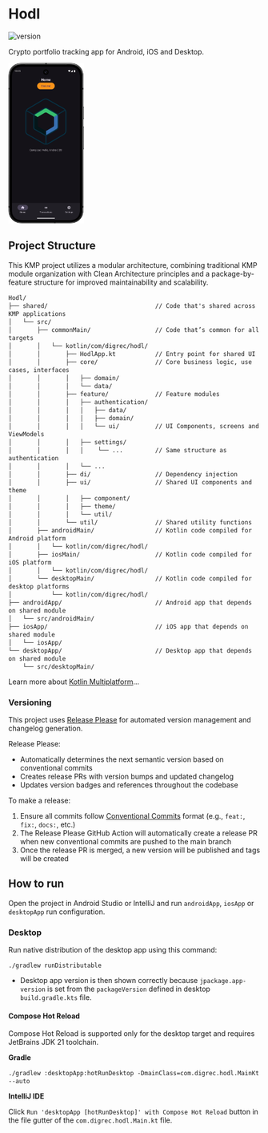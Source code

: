 # Hodl

![version](https://img.shields.io/static/v1?label=version&message=1.1.0&color=blue) <!-- x-release-please-version -->

Crypto portfolio tracking app for Android, iOS and Desktop.

<img src="HodlApp.png" alt="Hodl App Screenshot" width="30%" />

## Project Structure

This KMP project utilizes a modular architecture, combining traditional KMP module organization with
Clean Architecture principles and a package-by-feature structure for improved maintainability and
scalability.

```
Hodl/
├── shared/                              // Code that's shared across KMP applications
│   └── src/
│       ├── commonMain/                  // Code that’s common for all targets
│       │   └── kotlin/com/digrec/hodl/
│       │       ├── HodlApp.kt           // Entry point for shared UI
│       │       ├── core/                // Core business logic, use cases, interfaces
│       │       │   ├── domain/
│       │       │   └── data/
│       │       ├── feature/             // Feature modules
│       │       │   ├── authentication/
│       │       │   │   ├── data/
│       │       │   │   ├── domain/
│       │       │   │   └── ui/          // UI Components, screens and ViewModels
│       │       │   ├── settings/
│       │       │   │    └── ...         // Same structure as authentication
│       │       │   └── ...
│       │       ├── di/                  // Dependency injection
│       │       ├── ui/                  // Shared UI components and theme
│       │       │   ├── component/
│       │       │   ├── theme/
│       │       │   └── util/
│       │       └── util/                // Shared utility functions
│       ├── androidMain/                 // Kotlin code compiled for Android platform
│       │   └── kotlin/com/digrec/hodl/
│       ├── iosMain/                     // Kotlin code compiled for iOS platform
│       │   └── kotlin/com/digrec/hodl/
│       └── desktopMain/                 // Kotlin code compiled for desktop platforms
│           └── kotlin/com/digrec/hodl/
├── androidApp/                          // Android app that depends on shared module
│   └── src/androidMain/
├── iosApp/                              // iOS app that depends on shared module
│   └── iosApp/
└── desktopApp/                          // Desktop app that depends on shared module
    └── src/desktopMain/
```

Learn more
about [Kotlin Multiplatform](https://www.jetbrains.com/help/kotlin-multiplatform-dev/get-started.html)…

### Versioning

This project uses [Release Please](https://github.com/googleapis/release-please) for automated
version management and changelog generation.

Release Please:

* Automatically determines the next semantic version based on conventional commits
* Creates release PRs with version bumps and updated changelog
* Updates version badges and references throughout the codebase

To make a release:

1. Ensure all commits follow [Conventional Commits](https://www.conventionalcommits.org/) format
   (e.g., `feat:`, `fix:`, `docs:`, etc.)
2. The Release Please GitHub Action will automatically create a release PR when new conventional
   commits are pushed to the main branch
3. Once the release PR is merged, a new version will be published and tags will be created

## How to run

Open the project in Android Studio or IntelliJ and run `androidApp`, `iosApp` or `desktopApp` run
configuration.

### Desktop

Run native distribution of the desktop app using this command:

```shell
./gradlew runDistributable
```

* Desktop app version is then shown correctly because `jpackage.app-version` is set from
  the `packageVersion` defined in desktop `build.gradle.kts` file.

#### Compose Hot Reload

Compose Hot Reload is supported only for the desktop target and requires JetBrains JDK 21 toolchain.

**Gradle**

```shell
./gradlew :desktopApp:hotRunDesktop -DmainClass=com.digrec.hodl.MainKt --auto
```

**IntelliJ IDE**

Click `Run 'desktopApp [hotRunDesktop]' with Compose Hot Reload` button in the file gutter of the
`com.digrec.hodl.Main.kt` file. 
